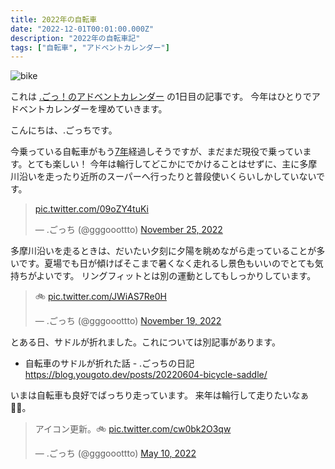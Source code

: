 ```yaml
---
title: 2022年の自転車
date: "2022-12-01T00:01:00.000Z"
description: "2022年の自転車記"
tags: ["自転車", "アドベントカレンダー"]
---
```


![bike](/assets/images/posts/20221201-bike-content/IMG_20171105_133928.jpg)

これは [.ごっ！のアドベントカレンダー](https://adventar.org/calendars/8199) の1日目の記事です。
今年はひとりでアドベントカレンダーを埋めていきます。

こんにちは、.ごっちです。

今乗っている自転車がもう[7年](https://medium.com/yougoto/%E8%87%AA%E8%BB%A2%E8%BB%8A-709a52e353f9)経過しそうですが、まだまだ現役で乗っています。とても楽しい！
今年は輪行してどこかにでかけることはせずに、主に多摩川沿いを走ったり近所のスーパーへ行ったりと普段使いくらいしかしていないです。

<blockquote class="twitter-tweet"><p lang="zxx" dir="ltr"><a href="https://t.co/09oZY4tuKi">pic.twitter.com/09oZY4tuKi</a></p>&mdash; .ごっち (@gggooottto) <a href="https://twitter.com/gggooottto/status/1596054231123128320?ref_src=twsrc%5Etfw">November 25, 2022</a></blockquote>

多摩川沿いを走るときは、だいたい夕刻に夕陽を眺めながら走っていることが多いです。夏場でも日が傾けばそこまで暑くなく走れるし景色もいいのでとても気持ちがよいです。
リングフィットとは別の運動としてもしっかりしています。

<blockquote class="twitter-tweet"><p lang="und" dir="ltr">🚲 <a href="https://t.co/JWiAS7Re0H">pic.twitter.com/JWiAS7Re0H</a></p>&mdash; .ごっち (@gggooottto) <a href="https://twitter.com/gggooottto/status/1593881602563928064?ref_src=twsrc%5Etfw">November 19, 2022</a></blockquote>

とある日、サドルが折れました。これについては別記事があります。

- 自転車のサドルが折れた話 - .ごっちの日記 https://blog.yougoto.dev/posts/20220604-bicycle-saddle/

いまは自転車も良好でばっちり走っています。
来年は輪行して走りたいなぁ :biking_man:。

<blockquote class="twitter-tweet"><p lang="ja" dir="ltr">アイコン更新。🚲 <a href="https://t.co/cw0bk2O3qw">pic.twitter.com/cw0bk2O3qw</a></p>&mdash; .ごっち (@gggooottto) <a href="https://twitter.com/gggooottto/status/1523971316025413632?ref_src=twsrc%5Etfw">May 10, 2022</a></blockquote>
